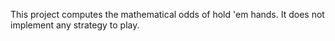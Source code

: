 This project computes the mathematical odds of hold 'em hands. It does not implement any strategy to play.